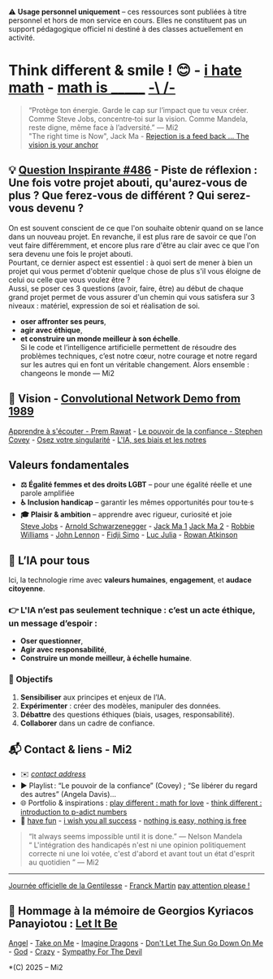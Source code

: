 ⚠️ **Usage personnel uniquement** – ces ressources sont publiées à titre personnel et hors de mon service en cours. Elles ne constituent pas un support pédagogique officiel ni destiné à des classes actuellement en activité.

# Think different & smile ! 😊 - [i hate math](https://youtu.be/ytVneQUA5-c) - [math is _____](https://youtu.be/hB6bfw622fo) [-\ /-](https://youtu.be/AKo5-FU6Z10?si=Y8_9GPmuznMTTbHv)  
> “Protège ton énergie. Garde le cap sur l’impact que tu veux créer. Comme Steve Jobs, concentre‑toi sur la vision. Comme Mandela, reste digne, même face à l’adversité.” — Mi2  
> "The right time is Now", Jack Ma - [Rejection is a feed back ... The vision is your anchor](https://youtu.be/45r3EZCscWY?si=4atMDKSbhPY8RXiD) 

## 💡  [Question Inspirante #486](https://www.questiologie.fr/?utm_campaign=20cb5533-647a-454e-99a4-1d5675948c85&utm_source=so&utm_medium=mail&cid=8408e0dd-5f88-4814-b8e4-8d54d3da2f71)  - Piste de réflexion : Une fois votre projet abouti, qu'aurez-vous de plus ? Que ferez-vous de différent ? Qui serez-vous devenu ?  
On est souvent conscient de ce que l'on souhaite obtenir quand on se lance dans un nouveau projet. En revanche, il est plus rare de savoir ce que l'on veut faire différemment, et encore plus rare d'être au clair avec ce que l'on sera devenu une fois le projet abouti.  
Pourtant, ce dernier aspect est essentiel : à quoi sert de mener à bien un projet qui vous permet d'obtenir quelque chose de plus s'il vous éloigne de celui ou celle que vous voulez être ?  
Aussi, se poser ces 3 questions (avoir, faire, être) au début de chaque grand projet permet de vous assurer d'un chemin qui vous satisfera sur 3 niveaux : matériel, expression de soi et réalisation de soi.  
- **oser affronter ses peurs**,
- **agir avec éthique**,
- **et construire un monde meilleur à son échelle**.  
Si le code et l’intelligence artificielle permettent de résoudre des problèmes techniques, c’est notre cœur, notre courage et notre regard sur les autres qui en font un véritable changement. Alors ensemble : changeons le monde — Mi2  

## 🎯 Vision - [Convolutional Network Demo from 1989](https://youtu.be/FwFduRA_L6Q?si=89fqADdOsY91VWAb)
[Apprendre à s'écouter - Prem Rawat](https://apprendreasecouterlivre.fr/) - [Le pouvoir de la confiance - Stephen Covey](https://www.fnac.com/a3469548/Daniel-Roche-Le-pouvoir-de-la-confiance) - [Osez votre singularité](https://www.eyrolles.com/Loisirs/Livre/osez-votre-singularite-9782416005770/) - [L'IA, ses biais et les notres](https://editionsdufaubourg.fr/livre/lintelligence-artificielle-ses-biais-et-les-notres)

## Valeurs fondamentales  
- **⚖️ Égalité femmes et des droits LGBT** – pour une égalité réelle et une parole amplifiée  
- **♿ Inclusion handicap** – garantir les mêmes opportunités pour tou·te·s  
- **🎓 Plaisir & ambition** – apprendre avec rigueur, curiosité et joie  
[Steve Jobs](https://youtu.be/UF8uR6Z6KLc?si=xFLyCVRv6Ap7-7ty) - [Arnold Schwarzenegger](https://youtu.be/1bumPyvzCyo?si=VTG2bABOH2rasW5L) - [Jack Ma 1](https://youtu.be/V-UsGuZHAMA?si=cMN2IHvhMgtcCDCf) [Jack Ma 2](https://youtu.be/U5HvuKEjH6g?si=DjGMnjSe8PzQuZ3b) - [Robbie Williams](https://youtu.be/KNl40iCABzs?si=7KwQfukcbYEoFbix) - [John Lennon](https://youtu.be/SX7GsonWTJA?si=DFGSqIUJmP8qKQC5) - [Fidji Simo](https://youtu.be/qIs60n5wtY8?si=jaLM7V382Xkc_k8M) - [Luc Julia](https://youtube.com/shorts/A2glKlB6CgM?si=dxOJfNyvD1A9hTwg) - [Rowan Atkinson](https://youtube.com/shorts/HWIIoYTOQac?si=HAKiUuZdfvd8-lIt)

## 📌 L’IA pour tous
Ici, la technologie rime avec **valeurs humaines**, **engagement**, et **audace citoyenne**.
### 👉 L'IA n’est pas seulement technique : c’est un **acte éthique**, un message d’espoir :
- **Oser questionner**,  
- **Agir avec responsabilité**,  
- **Construire un monde meilleur, à échelle humaine**.  

### 🚀 Objectifs
1. **Sensibiliser** aux principes et enjeux de l’IA.  
2. **Expérimenter** : créer des modèles, manipuler des données.  
3. **Débattre** des questions éthiques (biais, usages, responsabilité).  
4. **Collaborer** dans un cadre de confiance.  

## 📬 Contact & liens - Mi2
- ✉️ *[contact address](https://youtu.be/nq-dchJPXGA)*  
- ▶️ Playlist : “Le pouvoir de la confiance” (Covey) ; “Se libérer du regard des autres” (Angela Davis)…  
- 🌐 Portfolio & inspirations : [play different : math for love](https://mathforlove.com/) - [think different : introduction to p-adict numbers](https://youtu.be/3gyHKCDq1YA?si=h53LGlX32wGySUCS)
- 🌱 [have fun](https://youtu.be/CwzjlmBLfrQ) - [i wish you all success](https://youtu.be/1bumPyvzCyo) - [nothing is easy, nothing is free](https://youtu.be/SSV2ynRScQA)

> “It always seems impossible until it is done.” — Nelson Mandela  
> “ L'intégration des handicapés n'est ni une opinion politiquement correcte ni une loi votée, c'est d'abord et avant tout un état d'esprit au quotidien ” — Mi2



---
[Journée officielle de la Gentilesse](https://www.journeedelagentillesse.ca/) - [Franck Martin](https://www.editions-eyrolles.com/auteurs/franck-martin)
[pay attention please !](https://youtu.be/4GEoTPQj91I?si=9idt9YRTsdtKO05v)

## 🎯 Hommage à la mémoire de Georgios Kyriacos Panayiotou : [Let It Be](https://youtu.be/QDYfEBY9NM4?si=dfJVkoG4Rhpm75lQ)
[Angel](https://youtu.be/KNl40iCABzs?si=8kq9lUnRgyjuI_3n) - [Take on Me](https://youtu.be/3meKlaJL3qo?si=gXuKhcaBQvoIacaM) - [Imagine Dragons](https://youtu.be/BrJP9SiUB9k?si=lRYzDdMu-6w4VEsd) - [Don't Let The Sun Go Down On Me](https://youtu.be/RsKqMNDoR4o?si=IHw920ubKo9bTRqZ) - [God](https://youtu.be/MDXxilRkw34?si=nf3hu25VjWDsZ8H7) - [Crazy](https://youtu.be/-N4jf6rtyuw?si=6kpYXgCiR17vLHKF) - [Sympathy For The Devil](https://youtu.be/GgnClrx8N2k?si=r8yFO2Du_gE30vS-)


*(C) 2025 – Mi2
